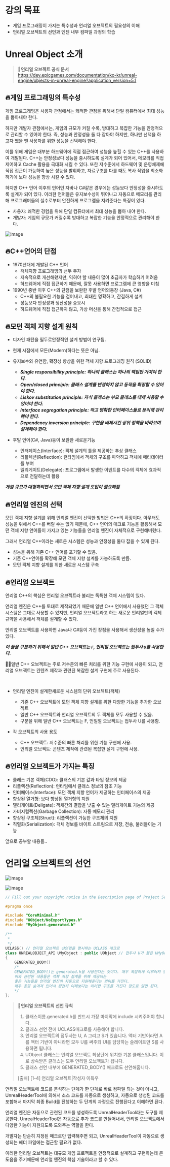 # 강의 목표 
* 게임 프로그래밍이 가지는 특수성과 언리얼 오브젝트의 필요성의 이해
* 언리얼 오브젝트의 선언과 엔젠 내부 컴파일 과정의 학습

# Unreal Object 소개
> **📌언리얼 오브젝트 공식 문서** <br>
> https://dev.epicgames.com/documentation/ko-kr/unreal-engine/objects-in-unreal-engine?application_version=5.1
## 🔥게임 프로그래밍의 특수성
게임 프로그래밍은 사용자 관점에서는 쾌적한 관점을 위해서 단일 컴퓨터에서 최대 성능을 뽑아내야 한다.

하지만 개발자 관점에서는, 게임의 규모가 커질 수록, 방대하고 복잡한 기능을 안정적으로 관리할 수 있어야 한다.
즉, 성능과 안정성을 둘 다 잡아야 하지만, 하나만 선택을 하고자 했을 땐 사용자를 위한 성능을 선택해야 한다.

이를 위해 게임은 대부분 하드웨어에 직접 접근하여 성능을 높힐 수 있는 C++를 사용하여 개발된다.
C++는 안정성보다 성능을 중시하도록 설계가 되어 있어서, 메모리를 직접 제어하고 Cache 활용을 극대화 시킬 수 있다.
또한 저수준에서 하드웨어 및 운영체제에 직접 접근이 가능하여 높은 성능을 발휘하고, 자료구조를 다룰 때도 복사 작업을 최소화하기에
보다 성능을 향상 시킬 수 있다.

하지만 C++ 언어 이후의 언어인 자바나 C#같은 경우에는 성능보다 안정성을 중시하도록 설계가 되어 있다.
이러한 언어들은 유지보수성이 뛰어나고 자동으로 메모리를 관리해 프로그래머들의 실수로부터 안전하게 프로그램을 지켜준다는 특징이 있다.

* 사용자: 쾌적한 경험을 위해 단일 컴퓨터에서 최대 성능을 뽑아 내야 한다.
* 개발자: 게임의 규모가 커질수록 방대하고 복잡한 기능을 안정적으로 관리해야 한다.

![image](https://github.com/SunFlower2819/Today-I-learned/assets/130738283/52281dcf-c234-4921-9c97-e09a90bc0d43)

## 🔥C++언어의 단점
* 1970년대에 개발된 C++ 언어
  * 객체지향 프로그래밍의 선두 주자
  * 지속적으로 개선해왔지만, 익혀야 할 내용이 많이 초급자가 학습하기 어려움
  * 하드웨어에 직접 접근하기 때문에, 잘못 사용하면 프로그램에 큰 영향을 미침
* 1990년 중반 이후 C++의 단점을 보완한 후발 언어의등장 (Java, C#)
  * C++의 불필요한 기능을 걷어내고, 최대한 명확하고, 간결하게 설계
  * 성능보다 안정성과 생산성을 중요시
  * 하드웨어에 직접 접근하지 않고, 가상 머신을 통해 간접적으로 접근


## 🔥모던 객체 지향 설계 원칙
* 디자인 패턴을 필두로안정적인 설계 방법이 연구됨.
* 현재 시점에서 모든(Modern)하다는 뜻은 아님.
  
* 유지보수와 유연함, 확장성 향상을 위한 객체 지향 프로그래밍 원칙 (SOLID)
  * ***Single responsibility principle: 하나의 클래스는 하나의 책임만 가져야 한다.***
  * ***Open/closed principle: 클래스 설계를 변경하지 않고 동작을 확장할 수 있어야 한다.***
  * ***Liskov substitution principle: 자식 클래스는 부모 클래스를 대체 사용할 수 있어야 한다.***
  * ***Interface segregation principle: 작고 명확한 인터페이스들로 분리해 관리해야 한다.***
  * ***Dependency inversion principle: 구현을 배제시킨 상위 정책을 바라보며 설계해야 한다.***
    
* 후발 언어(C#, Java)등이 보완한 새로운기능
  * 인터페이스(Interface): 객체 설계의 틀을 제공하는 추상 클래스
  * 리플렉션(Reflection): 런타임에서 객체의 구조를 파악하고 객체에 메타데이터를 부여
  * 델리게이트(Delegate): 프로그램에서 발생한 이벤트를 다수의 객체에 효과적으로 전달하는데 활용
 

***게임 규모가 대형화되면서 모던 객체 지향 설계 도입이 필요해짐***

## 🔥언리얼 엔진의 선택
모던 객체 지향 설계를 위해 언리얼 엔진이 선택한 방법은 C++의 확장이다.
아무래도 성능을 위해서 C++를 버릴 수는 없기 때문에, C++ 언어의 매크로 기능을 활용해서
모던 객체 지향 언어들이 가지고 있는 기능들을 언리얼 엔진이 자체적으로 구현해버렸다.

그래서 언리얼 C++이라는 새로운 시스템은 성능과 안정성을 둘다 잡을 수 있게 된다.

* 성능을 위해 기존 C++ 언어를 포기할 수 없음.
* 기존 C++언어를 확장해 모던 객체 지향 설계를 가능하도록 만듬.
* 모던 객체 지향 설계를 위한 새로운 시스템 구축

## 🔥언리얼 오브젝트
언리얼 C++의 핵심은 언리얼 오브젝트라 불리는 독특한 객체 시스템이 있다.

언리얼 엔진은 C++를 토대로 제작되었기 때문에 일반 C++ 언어에서 사용했던 그 객체 시스템은 그대로 사용할 수 있지만,
언리얼 오브젝트라고 하는 새로운 언리얼만의 객체 규약을 사용해서 객체를 설계할 수 있다.

언리얼 오브젝트를 사용하면 Java나 C#등이 가진 장점을 사용해서 생산성을 높일 수가 있다. 

***이 둘을 구분하기 위해서 일반 C++ 오브젝트는 `F`, 언리얼 오브젝트는 접두사 `U`를 사용한다.***

🎈🎈일반 C++ 오브젝트는 주로 저수준의 빠른 처리를 위한 기능 구현에 사용이 되고, 언리얼 오브젝트는 컨텐츠 제작과 관련된
복잡한 설계 구현에 주로 사용된다. 

<br>

* 언리얼 엔진이 설계한새로운 시스템의 단위 오브젝트(객체)
  * 기존 C++ 오브젝트에 모던 객체 지향 설계를 위한 다양한 기능을 추가한 오브젝트
  * 일반 C++ 오브젝트와 언리얼 오브젝트의 두 객체를 모두 사용할 수 있음.
  * 구분을 위해 일반 C++ 오브젝트는 F, 언일얼 오브젝트는 접두사 U를 사용함.
  
* 각 오브젝트의 사용 용도
  * C++ 오브젝트: 저수준의 빠른 처리를 위한 기능 구현에 사용.
  * 언리얼 오브젝트: 콘텐츠 제작에 관련된 복잡한 설계 구현에 사용.   

## 🔥언리얼 오브젝트가 가지는 특징
* 클래스 기본 객체(CDO): 클래스의 기본 값과 타입 정보의 제공
* 리플렉션(Reflection): 런타임에서 클래스 정보의 참조 기능
* 인터페이스(Interface): 모던 객체 지향 언어가 제공하는 인터페이스의 제공
* 향상된 열거형: 보다 향상된 열거형의 지원
* 델리게이트(Deligate): 객체간의 결합을 낮출 수 있는 델리게이트 기능의 제공
* 가비지컬렉션(Garbage Collection): 자동 메모리 관리
* 향상된 구조체(Struct): 리플렉션이 가능한 구조체의 지원
* 직렬화(Serialization): 객체 정보를 바이트 스트림으로 저장, 전송, 불러들이는 기능

앞으로 공부할 내용들..  

# 언리얼 오브젝트의 선언

![image](https://github.com/SunFlower2819/Today-I-learned/assets/130738283/7ced8f1c-a982-4d6b-8c60-0690b1fdbab9)
 
![image](https://github.com/SunFlower2819/Today-I-learned/assets/130738283/bb83998b-2d1f-46bc-b317-11711eb09e01)

```cpp
// Fill out your copyright notice in the Description page of Project Settings.

#pragma once

#include "CoreMinimal.h"
#include "UObject/NoExportTypes.h"
#include "MyObject.generated.h"

/**
 * 
 */
UCLASS() // 언리얼 오브젝트 선언임을 명시하는 UCLASS 매크로 
class UNREALOBJECT_API UMyObject : public UObject // 접두사 U가 붙은 UMyObject 클래스
{
	GENERATED_BODY()
	/*
	GENERATED_BODY()는 generated.h을 사용한다는 것이다. 매우 복잡하게 이루어져 있다. 
	이와 관련된 내용들은 객체 지향 설계을 위해 제공되는
	좋은 기능들을 언리얼 엔진이 자동으로 지원해준다는 의미를 가진다.
	매우 꽁꽁 숨겨져 있어서 완전히 이해보다는 이러한 구조를 가진다 정도로 알면 된다.
	*/
};
```

> **📌언리얼 오브젝트의 선언 규칙**
> 1. 클래스이름.generated.h를 반드시 가장 마지막에 include 시켜주어야 합니다.
> 2. 클래스 선언 전에 UCLASS매크로를 사용해야 합니다.
> 3. 언리얼 오브젝트의 접두사는 U, A 그리고 S가 있습니다. 액터 기반이라면 A를 액터 기반이 아니라면 모두 U를 써주되 UI를 담당하는 슬레이트만 S를 사용하면 됩니다.
> 4. UObject 클래스는 언리얼 오브젝트 최상단에 위치한 기본 클래스입니다. 이로 상속받은 클래스는 모두 언리얼 오브젝트가 됩니다.
> 5. 클래스 선언 내부에 GENERATED_BODY() 매크로도 선언해줍니다. <br>
>
> [출처] [1-4] 언리얼 오브젝트|작성자 이득우



언리얼 오브젝트에 코드를 분석하는 단계가 한 단계로 바로 컴파일 되는 것이 아니고,
UnrealHeaderTool에 의해서 소스 코드를 자동으로 생성하고, 자동으로 생성된 코드를 포함해서
마지막 최종 Build를 진행하는 두 단계의 과정으로 진행된다고 이해하면 된다. 

언리얼 엔진은 자동으로 관련된 코드를 생성하도록 UnrealHeaderTool라는 도구를 제공한다.
UnrealHeaderTool은 자동으로 추가 코드를 만들어내서, 언리얼 오브젝트에서 다양한 기능이 지원되도록 도와주는 역할을 한다.

개발자는 단순히 지정된 매크로만 입력해주면 되고, UnrealHeaderTool이 자동으로 생성되는 헤더 파일에는 접근할 필요가 없다.

이러한 언리얼 오브젝트는 대규모 게임 프로젝트을 안정적으로 설계하고 구현하는데 큰 도움을 주기때문에 언리얼 엔진의
핵심 기술이라고 할 수 있다.
